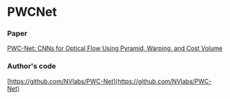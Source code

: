 # PWCNet

### Paper

[PWC-Net: CNNs for Optical Flow Using Pyramid, Warping, and Cost Volume](https://arxiv.org/abs/1709.02371)

### Author's code

[https://github.com/NVlabs/PWC-Net](https://github.com/NVlabs/PWC-Net)